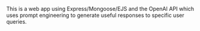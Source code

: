 This is a web app using Express/Mongoose/EJS and the OpenAI API which uses prompt engineering to generate useful responses to specific user queries.
